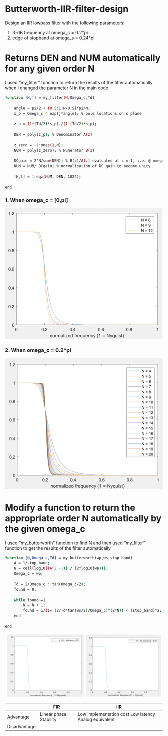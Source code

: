 # Butterworth-IIR-filter-design
Design an IIR lowpass filter with the following parameters:  
1. 3-dB frequency at	omega_c = 0.2*pi  
2. edge of stopband	at omega_s = 0.24*pi  
# Returns	DEN	and	NUM	automatically	for	any	given	order	N
I used “my_filter” function to return the results of the filter automatically when I changed the parameter N in the main code
```sh
function [H,f] = my_filter(N,Omega_c,Td)

    angle = pi/2 + (0.5:1:N-0.5)*pi/N;
    s_p = Omega_c * exp(j*angle); % pole locations on s plane 

    z_p = (1+(Td/2)*s_p)./(1-(Td/2)*s_p);

    DEN = poly(z_p); % Denominator A(z)

    z_zero = -1*ones(1,N);
    NUM = poly(z_zero); % Numerator B(z)

    DCgain = 2^N/sum(DEN); % B(z)/A(z) evaluated at z = 1, i.e. @ omega = 0.
    NUM = NUM/ DCgain; % normalisation of DC gain to become unity

    [H,f] = freqz(NUM, DEN, 1024);

end
```
### 1. When omega_c = [0,pi]
![N](https://github.com/hsieh672/Butterworth-IIR-filter-design/blob/main/imag/N.png)
### 2. When omega_c = 0.2*pi
![4_to_20](https://github.com/hsieh672/Butterworth-IIR-filter-design/blob/main/imag/4_to_20.png)

# Modify a function	to return the appropriate order N automatically	by the given omega_c
I used “my_butterworth” function to find N and then used “my_filter” function to get the results of the filter automatically

```sh
function [N,Omega_c,Td] = my_butterworth(wp,ws,stop_band)
    A = 1/stop_band;
    N = ceil(log10((A^2 -1)) / (2*log10(wp)));
    Omega_c = wp;

    Td = 2/Omega_c * tan(Omega_c/2);
    found = 0;

    while found~=1
        N = N + 1;    
        found = 1/(1+ (2/Td*tan(ws/2)/Omega_c)^(2*N)) < (stop_band)^2;
    end

end
```

![tolerance](https://github.com/hsieh672/Butterworth-IIR-filter-design/blob/main/imag/tolerance.png)

|              | FIR                    | IIR                                                   |
|--------------|------------------------|-------------------------------------------------------|
| Advantage    | Linear phase Stability | Low implementation cost Low latency Analog equivalent |
| Disadvantage |                        |                                                       |
